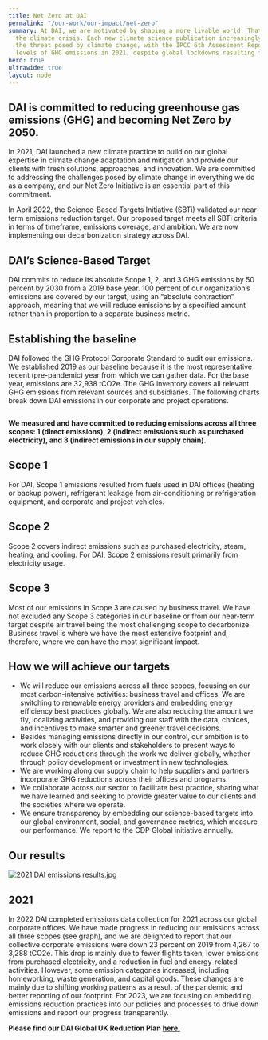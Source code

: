 ```yaml
---
title: Net Zero at DAI
permalink: "/our-work/our-impact/net-zero"
summary: At DAI, we are motivated by shaping a more livable world. That means tackling
  the climate crisis. Each new climate science publication increasingly underscores
  the threat posed by climate change, with the IPCC 6th Assessment Report citing near-record
  levels of GHG emissions in 2021, despite global lockdowns resulting from COVID-19.
hero: true
ultrawide: true
layout: node
---
```


## DAI is committed to reducing greenhouse gas emissions (GHG) and becoming Net Zero by 2050. 

In 2021, DAI launched a new climate practice to build on our global expertise in climate change adaptation and mitigation and provide our clients with fresh solutions, approaches, and innovation. We are committed to addressing the challenges posed by climate change in everything we do as a company, and our Net Zero Initiative is an essential part of this commitment.

In April 2022, the Science-Based Targets Initiative (SBTi) validated our near-term emissions reduction target. Our proposed target meets all SBTi criteria in terms of timeframe, emissions coverage, and ambition. We are now implementing our decarbonization strategy across DAI. 

## DAI’s Science-Based Target

DAI commits to reduce its absolute Scope 1, 2, and 3 GHG emissions by 50 percent by 2030 from a 2019 base year. 100 percent of our organization’s emissions are covered by our target, using an “absolute contraction” approach, meaning that we will reduce emissions by a specified amount rather than in proportion to a separate business metric.

## Establishing the baseline

DAI followed the GHG Protocol Corporate Standard to audit our emissions. We established 2019 as our baseline because it is the most representative recent (pre-pandemic) year from which we can gather data. 
For the base year, emissions are 32,938 tCO2e. The GHG inventory covers all relevant GHG emissions from relevant sources and subsidiaries. The following charts break down DAI emissions in our corporate and project operations. 

<img src="/uploads/net-zero.jpg" alt="">

**We measured and have committed to reducing emissions across all three scopes: 1 (direct emissions), 2 (indirect emissions such as purchased electricity), and 3 (indirect emissions in our supply chain).**

## Scope 1

For DAI, Scope 1 emissions resulted from fuels used in DAI offices (heating or backup power), refrigerant leakage from air-conditioning or refrigeration equipment, and corporate and project vehicles.

## Scope 2

Scope 2 covers indirect emissions such as purchased electricity, steam, heating, and cooling. For DAI, Scope 2 emissions result primarily from electricity usage. 

## Scope 3

Most of our emissions in Scope 3 are caused by business travel. We have not excluded any Scope 3 categories in our baseline or from our near-term target despite air travel being the most challenging scope to decarbonize. Business travel is where we have the most extensive footprint and, therefore, where we can have the most significant impact. 

## How we will achieve our targets

* We will reduce our emissions across all three scopes, focusing on our most carbon-intensive activities: business travel and offices. We are switching to renewable energy providers and embedding energy efficiency best practices globally. We are also reducing the amount we fly, localizing activities, and providing our staff with the data, choices, and incentives to make smarter and greener travel decisions. 
* Besides managing emissions directly in our control, our ambition is to work closely with our clients and stakeholders to present ways to reduce GHG reductions through the work we deliver globally, whether through policy development or investment in new technologies. 
* We are working along our supply chain to help suppliers and partners incorporate GHG reductions across their offices and programs.
* We collaborate across our sector to facilitate best practice, sharing what we have learned and seeking to provide greater value to our clients and the societies where we operate.
* We ensure transparency by embedding our science-based targets into our global environment, social, and governance metrics, which measure our performance. We report to the CDP Global initiative annually.

## Our results

![2021 DAI emissions results.jpg](/uploads/2021%20DAI%20emissions%20results.jpg)

## 2021

In 2022 DAI completed emissions data collection for 2021 across our global corporate offices. We have made progress in reducing our emissions across all three scopes (see graph), and we are delighted to report that our collective corporate emissions were down 23 percent on 2019 from 4,267 to 3,288 tCO2e. This drop is mainly due to fewer flights taken, lower emissions from purchased electricity, and a reduction in fuel and energy-related activities. However, some emission categories increased, including homeworking, waste generation, and capital goods. These changes are mainly due to shifting working patterns as a result of the pandemic and better reporting of our footprint. For 2023, we are focusing on embedding emissions reduction practices into our policies and processes to drive down emissions and report our progress transparently.

**Please find our DAI Global UK Reduction Plan <a href="https://dai-assets.s3.amazonaws.com/DAI%20Global%20UK%20Carbon%20Reduction%20Plan%202022.pdf">here.</a>**

